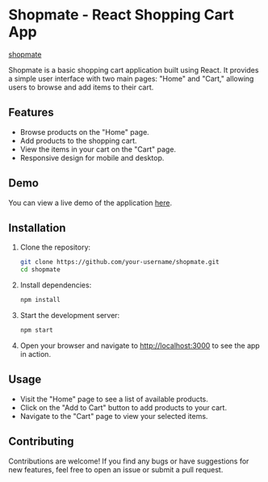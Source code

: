 
# Shopmate - React Shopping Cart App
[shopmate](https://shopmate-react-ui.netlify.app/)


Shopmate is a basic shopping cart application built using React. It provides a simple user interface with two main pages: "Home" and "Cart," allowing users to browse and add items to their cart.


## Features

- Browse products on the "Home" page.
- Add products to the shopping cart.
- View the items in your cart on the "Cart" page.
- Responsive design for mobile and desktop.

## Demo

You can view a live demo of the application [here](https://shopmate-react-ui.netlify.app/).

## Installation

1. Clone the repository:

   ```bash
   git clone https://github.com/your-username/shopmate.git
   cd shopmate
   ```

2. Install dependencies:

   ```bash
   npm install
   ```

3. Start the development server:

   ```bash
   npm start
   ```

4. Open your browser and navigate to [http://localhost:3000](http://localhost:3000) to see the app in action.

## Usage

- Visit the "Home" page to see a list of available products.
- Click on the "Add to Cart" button to add products to your cart.
- Navigate to the "Cart" page to view your selected items.

## Contributing

Contributions are welcome! If you find any bugs or have suggestions for new features, feel free to open an issue or submit a pull request.




